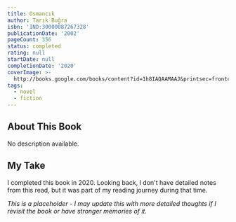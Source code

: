 ```yaml
---
title: Osmancık
author: Tarık Buğra
isbn: 'IND:30000087267328'
publicationDate: '2002'
pageCount: 356
status: completed
rating: null
startDate: null
completionDate: '2020'
coverImage: >-
  http://books.google.com/books/content?id=1h8IAQAAMAAJ&printsec=frontcover&img=1&zoom=1&source=gbs_api
tags:
  - novel
  - fiction
---
```


## About This Book

No description available.

## My Take

I completed this book in 2020. Looking back, I don't have detailed notes from this read, but it was part of my reading journey during that time.

*This is a placeholder - I may update this with more detailed thoughts if I revisit the book or have stronger memories of it.*
